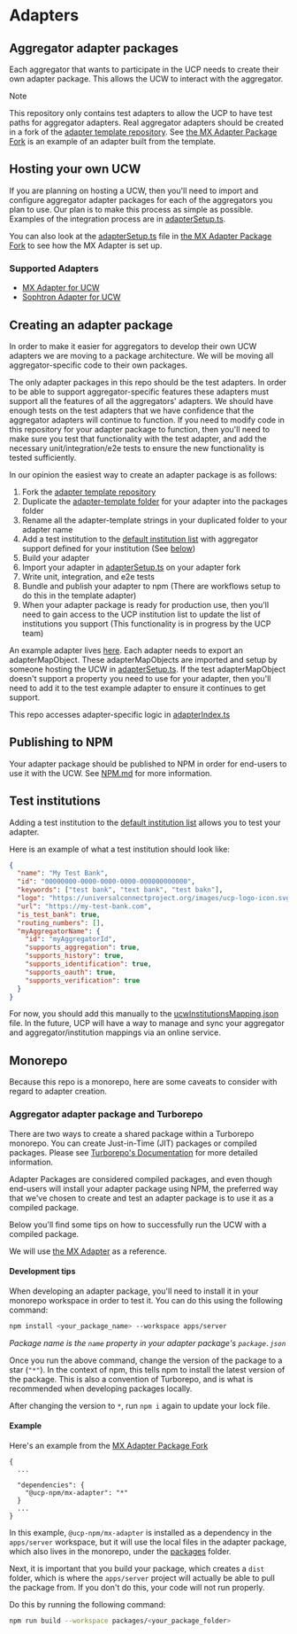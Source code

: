 # Adapters

## Aggregator adapter packages

Each aggregator that wants to participate in the UCP needs to create their own adapter package. This allows the UCW to interact with the aggregator.

> [!NOTE]  
> This repository only contains test adapters to allow the UCP to have test paths for aggregator adapters. Real aggregator adapters should be created in a fork of the [adapter template repository](https://github.com/Universal-Connect-Project/ucw-adapter-template). See [the MX Adapter Package Fork](https://github.com/Universal-Connect-Project/ucw-adapter-mx) is an example of an adapter built from the template.

## Hosting your own UCW

If you are planning on hosting a UCW, then you'll need to import and configure aggregator adapter packages for each of the aggregators you plan to use. Our plan is to make this process as simple as possible. Examples of the integration process are in [adapterSetup.ts](./apps/server/src/adapterSetup.ts).

You can also look at the [adapterSetup.ts](https://github.com/Universal-Connect-Project/ucw-adapter-mx/blob/main/apps/server/src/adapterSetup.ts) file in [the MX Adapter Package Fork](https://github.com/Universal-Connect-Project/ucw-adapter-mx) to see how the MX Adapter is set up.

### Supported Adapters

- [MX Adapter for UCW](https://github.com/Universal-Connect-Project/ucw-adapter-mx/blob/main/packages/mx-adapter/README.md)
- [Sophtron Adapter for UCW](https://github.com/Universal-Connect-Project/ucw-adapter-sophtron/blob/main/packages/sophtron-adapter/README.md)

## Creating an adapter package

In order to make it easier for aggregators to develop their own UCW adapters we are moving to a package architecture. We will be moving all aggregator-specific code to their own packages.

The only adapter packages in this repo should be the test adapters. In order to be able to support aggregator-specific features these adapters must support all the features of all the aggregators' adapters. We should have enough tests on the test adapters that we have confidence that the aggregator adapters will continue to function. If you need to modify code in this repository for your adapter package to function, then you'll need to make sure you test that functionality with the test adapter, and add the necessary unit/integration/e2e tests to ensure the new functionality is tested sufficiently.

In our opinion the easiest way to create an adapter package is as follows:

1. Fork the [adapter template repository](https://github.com/Universal-Connect-Project/ucw-adapter-template)
1. Duplicate the [adapter-template folder](https://github.com/Universal-Connect-Project/ucw-adapter-template/tree/main/packages/template-adapter) for your adapter into the packages folder
1. Rename all the adapter-template strings in your duplicated folder to your adapter name
1. Add a test institution to the [default institution list](./apps/server/cachedDefaults/ucwInstitutionsMapping.json) with aggregator support defined for your institution (See [below](#test-institutions))
1. Build your adapter
1. Import your adapter in [adapterSetup.ts](./apps/server/src/adapterSetup.ts) on your adapter fork
1. Write unit, integration, and e2e tests
1. Bundle and publish your adapter to npm (There are workflows setup to do this in the template adapter)
1. When your adapter package is ready for production use, then you'll need to gain access to the UCP institution list to update the list of institutions you support (This functionality is in progress by the UCP team)

An example adapter lives [here](./apps/server/src/test-adapter/index.ts). Each adapter needs to export an adapterMapObject. These adapterMapObjects are imported and setup by someone hosting the UCW in [adapterSetup.ts](./apps/server/src/adapterSetup.ts). If the test adapterMapObject doesn't support a property you need to use for your adapter, then you'll need to add it to the test example adapter to ensure it continues to get support.

This repo accesses adapter-specific logic in [adapterIndex.ts](./apps/server/src/adapterIndex.ts)

## Publishing to NPM

Your adapter package should be published to NPM in order for end-users to use it with the UCW. See [NPM.md](./NPM.md) for more information.

## Test institutions

Adding a test institution to the [default institution list](./apps/server/cachedDefaults/ucwInstitutionsMapping.json) allows you to test your adapter.

Here is an example of what a test institution should look like:

```json
{
  "name": "My Test Bank",
  "id": "00000000-0000-0000-0000-000000000000",
  "keywords": ["test bank", "text bank", "test bakn"],
  "logo": "https://universalconnectproject.org/images/ucp-logo-icon.svg",
  "url": "https://my-test-bank.com",
  "is_test_bank": true,
  "routing_numbers": [],
  "myAggregatorName": {
    "id": "myAggregatorId",
    "supports_aggregation": true,
    "supports_history": true,
    "supports_identification": true,
    "supports_oauth": true,
    "supports_verification": true
  }
}
```

For now, you should add this manually to the [ucwInstitutionsMapping.json](./apps/server/cachedDefaults/ucwInstitutionsMapping.json) file. In the future, UCP will have a way to manage and sync your aggregator and aggregator/institution mappings via an online service.

## Monorepo

Because this repo is a monorepo, here are some caveats to consider with regard to adapter creation.

### Aggregator adapter package and Turborepo

There are two ways to create a shared package within a Turborepo monorepo. You can create Just-in-Time (JIT) packages or compiled packages. Please see [Turborepo's Documentation](https://turbo.build/repo/docs/core-concepts/internal-packages#compiled-packages) for more detailed information.

Adapter Packages are considered compiled packages, and even though end-users will install your adapter package using NPM, the preferred way that we've chosen to create and test an adapter package is to use it as a compiled package.

Below you'll find some tips on how to successfully run the UCW with a compiled package.

We will use [the MX Adapter](https://github.com/Universal-Connect-Project/ucw-adapter-mx/tree/main/packages/mx-adapter) as a reference.

#### Development tips

When developing an adapter package, you'll need to install it in your monorepo workspace in order to test it. You can do this using the following command:

```bash
npm install <your_package_name> --workspace apps/server
```

_Package name is the `name` property in your adapter package's `package.json`_

Once you run the above command, change the version of the package to a star (`"*"`). In the context of npm, this tells npm to install the latest version of the package. This is also a convention of Turborepo, and is what is recommended when developing packages locally.

After changing the version to `*`, run `npm i` again to update your lock file.

#### Example

Here's an example from the [MX Adapter Package Fork](https://github.com/Universal-Connect-Project/ucw-adapter-mx/blob/main/apps/server/package.json)

```
{
  ...

  "dependencies": {
    "@ucp-npm/mx-adapter": "*"
  }
  ...
}
```

In this example, `@ucp-npm/mx-adapter` is installed as a dependency in the `apps/server` workspace, but it will use the local files in the adapter package, which also lives in the monorepo, under the [packages](./packages) folder.

Next, it is important that you build your package, which creates a `dist` folder, which is where the `apps/server` project will actually be able to pull the package from. If you don't do this, your code will not run properly.

Do this by running the following command:

```bash
npm run build --workspace packages/<your_package_folder>
```

